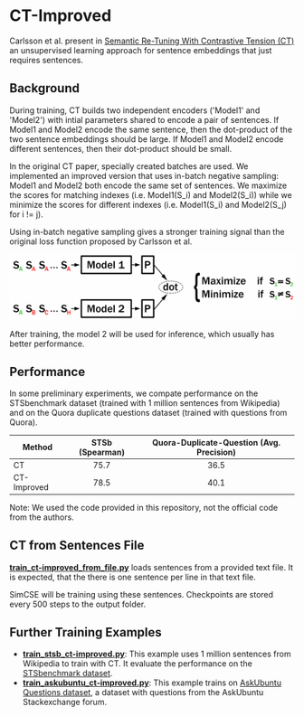 # CT-Improved
Carlsson et al. present in [Semantic Re-Tuning With Contrastive Tension (CT)](https://openreview.net/pdf?id=Ov_sMNau-PF) an unsupervised learning approach for sentence embeddings that just requires sentences.

## Background
During training, CT builds two independent encoders ('Model1' and 'Model2') with intial parameters shared to encode a pair of sentences. If Model1 and Model2 encode the same sentence, then the dot-product of the two sentence embeddings should be large. If Model1 and Model2 encode different sentences, then their dot-product should be small.

In the original CT paper, specially created batches are used. We implemented an improved version that uses in-batch negative sampling: Model1 and Model2 both encode the same set of sentences. We maximize the scores for matching indexes (i.e. Model1(S_i) and Model2(S_i)) while we minimize the scores for different indexes (i.e. Model1(S_i) and Model2(S_j) for i != j).

Using in-batch negative sampling gives a stronger training signal than the original loss function proposed by Carlsson et al.


![CT working](https://raw.githubusercontent.com/UKPLab/sentence-transformers/master/docs/img/CT.jpg)

After training, the model 2 will be used for inference, which usually has better performance.

## Performance
In some preliminary experiments, we compate performance on the STSbenchmark dataset (trained with 1 million sentences from Wikipedia) and on the Quora duplicate questions dataset (trained with questions from Quora).

| Method | STSb (Spearman) | Quora-Duplicate-Question (Avg. Precision) |
| --- | :---: | :---:
| CT | 75.7 | 36.5
| CT-Improved | 78.5 | 40.1


Note: We used the code provided in this repository, not the official code from the authors.

## CT from Sentences File

**[train_ct-improved_from_file.py](train_ct-improved_from_file.py)** loads sentences from a provided text file. It is expected, that the there is one sentence per line in that text file.

SimCSE will be training using these sentences. Checkpoints are stored every 500 steps to the output folder.



## Further Training Examples 

- **[train_stsb_ct-improved.py](train_stsb_ct-improved.py)**: This example uses 1 million sentences from Wikipedia to train with CT. It evaluate the performance on the  [STSbenchmark dataset](https://ixa2.si.ehu.eus/stswiki/index.php/STSbenchmark).
- **[train_askubuntu_ct-improved.py](train_askubuntu_ct-improved.py)**: This example trains on [AskUbuntu Questions dataset](https://github.com/taolei87/askubuntu), a dataset with questions from the AskUbuntu Stackexchange forum.